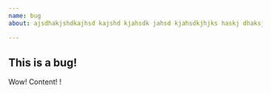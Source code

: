 ```yaml
---
name: bug
about: ajsdhakjshdkajhsd kajshd kjahsdk jahsd kjahsdkjhjks haskj dhaksjdhakjsdh a kjskajshdkjagggggggX basdkj akjshd

---
```


## This is a bug!

Wow! Content! !
